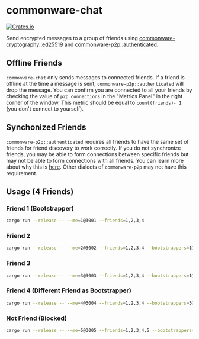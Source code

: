 # commonware-chat 

[![Crates.io](https://img.shields.io/crates/v/commonware-chat.svg)](https://crates.io/crates/commonware-chat)

Send encrypted messages to a group of friends using [commonware-cryptography::ed25519](https://docs.rs/commonware-cryptography/latest/commonware_cryptography/ed25519/index.html)
and [commonware-p2p::authenticated](https://docs.rs/commonware-p2p/latest/commonware_p2p/authenticated/index.html).

## Offline Friends

`commonware-chat` only sends messages to connected friends. If a friend is offline at the time a message is sent,
`commonware-p2p::authenticated` will drop the message. You can confirm you are connected to all your friends by checking the value
of `p2p_connections` in the "Metrics Panel" in the right corner of the window. This metric should be equal to
`count(friends)- 1` (you don't connect to yourself).


## Synchonized Friends

`commonware-p2p::authenticated` requires all friends to have the same set of friends for friend discovery to work
correctly. If you do not synchronize friends, you may be able to form connections between specific friends but may
not be able to form connections with all friends. You can learn more about why
this is [here](https://docs.rs/commonware-p2p/latest/commonware_p2p/authenticated/index.html#discovery). Other
dialects of `commonware-p2p` may not have this requirement.

## Usage (4 Friends)

### Friend 1 (Bootstrapper)

```sh
cargo run --release -- --me=1@3001 --friends=1,2,3,4
```

### Friend 2

```sh
cargo run --release -- --me=2@3002 --friends=1,2,3,4 --bootstrappers=1@127.0.0.1:3001 
```

### Friend 3

```sh
cargo run --release -- --me=3@3003 --friends=1,2,3,4 --bootstrappers=1@127.0.0.1:3001 
```

### Friend 4 (Different Friend as Bootstrapper)

```sh
cargo run --release -- --me=4@3004 --friends=1,2,3,4 --bootstrappers=3@127.0.0.1:3003
```

### Not Friend (Blocked)

```sh
cargo run --release -- --me=5@3005 --friends=1,2,3,4,5 --bootstrappers=1@127.0.0.1:3001 
```